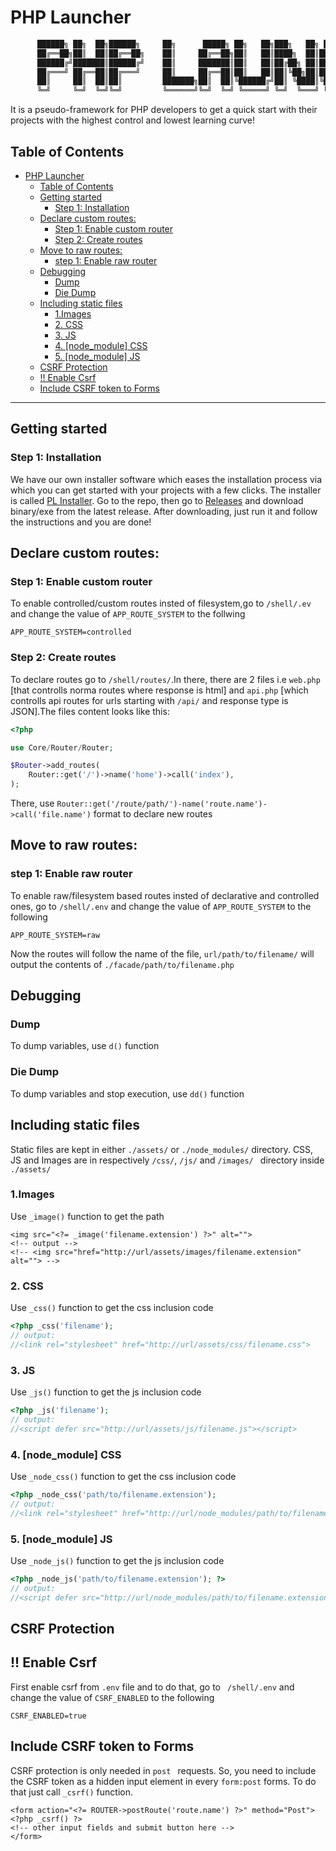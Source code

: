 # PHP Launcher

```bash
      ██████╗ ██╗  ██╗██████╗     ██╗      █████╗ ██╗   ██╗███╗   ██╗ ██████╗██╗  ██╗███████╗██████╗ 
      ██╔══██╗██║  ██║██╔══██╗    ██║     ██╔══██╗██║   ██║████╗  ██║██╔════╝██║  ██║██╔════╝██╔══██╗
      ██████╔╝███████║██████╔╝    ██║     ███████║██║   ██║██╔██╗ ██║██║     ███████║█████╗  ██████╔╝
      ██╔═══╝ ██╔══██║██╔═══╝     ██║     ██╔══██║██║   ██║██║╚██╗██║██║     ██╔══██║██╔══╝  ██╔══██╗
      ██║     ██║  ██║██║         ███████╗██║  ██║╚██████╔╝██║ ╚████║╚██████╗██║  ██║███████╗██║  ██║
      ╚═╝     ╚═╝  ╚═╝╚═╝         ╚══════╝╚═╝  ╚═╝ ╚═════╝ ╚═╝  ╚═══╝ ╚═════╝╚═╝  ╚═╝╚══════╝╚═╝  ╚═╝
```

It is a pseudo-framework for PHP developers to get a quick start with their projects with the highest control and lowest learning curve!

## Table of Contents

- [PHP Launcher](#php-launcher)
  - [Table of Contents](#table-of-contents)
  - [Getting started](#getting-started)
    - [Step 1: Installation](#step-1-installation)
  - [Declare custom routes:](#declare-custom-routes)
    - [Step 1: Enable custom router](#step-1-enable-custom-router)
    - [Step 2: Create routes](#step-2-create-routes)
  - [Move to raw routes:](#move-to-raw-routes)
    - [step 1: Enable raw router](#step-1-enable-raw-router)
  - [Debugging](#debugging)
    - [Dump](#dump)
    - [Die Dump](#die-dump)
  - [Including static files](#including-static-files)
    - [1.Images](#1images)
    - [2. CSS](#2-css)
    - [3. JS](#3-js)
    - [4. \[node\_module\] CSS](#4-node_module-css)
    - [5. \[node\_module\] JS](#5-node_module-js)
  - [CSRF Protection](#csrf-protection)
  - [!! Enable Csrf](#-enable-csrf)
  - [Include CSRF token to Forms](#include-csrf-token-to-forms)

___

## Getting started

### Step 1: Installation

We have our own installer software which eases the installation process via which you can get started with your projects with a few clicks. The installer is called [PL Installer](https://github.com/hind-sagar-biswas/pl_installer). Go to the repo, then go to [Releases](https://github.com/hind-sagar-biswas/pl_installer/releases) and download binary/exe from the latest release. After downloading, just run it and follow the instructions and you are done!

## Declare custom routes:

### Step 1: Enable custom router

To enable controlled/custom routes insted of filesystem,go to `/shell/.ev` and change the value of `APP_ROUTE_SYSTEM` to the follwing

```env
APP_ROUTE_SYSTEM=controlled
```

### Step 2: Create routes

To declare routes go to `/shell/routes/`.In there, there are 2 files i.e `web.php` [that controlls norma routes where response is html] and `api.php` [which controlls api routes for urls starting with `/api/` and response type is JSON].The files content looks like this:
 
```php
<?php

use Core/Router/Router;

$Router->add_routes(
    Router::get('/')->name('home')->call('index'),
);

```

There, use `Router::get('/route/path/')-name('route.name')->call('file.name')` format to declare new routes 

## Move to raw routes:

### step 1: Enable raw router

To enable raw/filesystem based routes insted of declarative and controlled ones, go to `/shell/.env` and change the value of  `APP_ROUTE_SYSTEM` to the following

```env
APP_ROUTE_SYSTEM=raw
```

Now the routes will follow the name of the file, `url/path/to/filename/` will output the contents of  `./facade/path/to/filename.php`

## Debugging

### Dump

To dump variables, use `d()` function

### Die Dump

To dump variables and stop execution, use `dd()` function

## Including static files

Static files are kept in either `./assets/` or `./node_modules/` directory. CSS, JS and Images are in respectively `/css/`, `/js/` and `/images/ ` directory inside `./assets/`

### 1.Images

Use `_image()` function to get the path

```blade
<img src="<?= _image('filename.extension') ?>" alt="">
<!-- output -->
<!-- <img src="href="http://url/assets/images/filename.extension" alt=""> -->
```

### 2. CSS

Use `_css()` function to get the css inclusion code

```php
<?php _css('filename');
// output:
//<link rel="stylesheet" href="http://url/assets/css/filename.css">


```

### 3. JS

Use `_js()` function to get the js inclusion code

```php
<?php _js('filename');
// output:
//<script defer src="http://url/assets/js/filename.js"></script>

```

### 4. [node_module] CSS

Use `_node_css()` function to get the css inclusion code

```php
<?php _node_css('path/to/filename.extension');
// output:
//<link rel="stylesheet" href="http://url/node_modules/path/to/filename.extension">

```

### 5. [node_module] JS

Use `_node_js()` function to get the js inclusion code

```php
<?php _node_js('path/to/filename.extension'); ?>
// output:
//<script defer src="http://url/node_modules/path/to/filename.extension"></script>

```

## CSRF Protection

## !! Enable Csrf

First enable csrf from `.env` file and to do that, go to ` /shell/.env` and change the value of  `CSRF_ENABLED` to the following

```env
CSRF_ENABLED=true
```

## Include CSRF token to Forms

CSRF protection is only needed in `post ` requests. So, you need to include the CSRF token as a hidden input element in every `form:post` forms. To do that just call `_csrf()` function.

```blade
<form action="<?= ROUTER->postRoute('route.name') ?>" method="Post">
<?php _csrf() ?>
<!-- other input fields and submit button here -->
</form>
```

